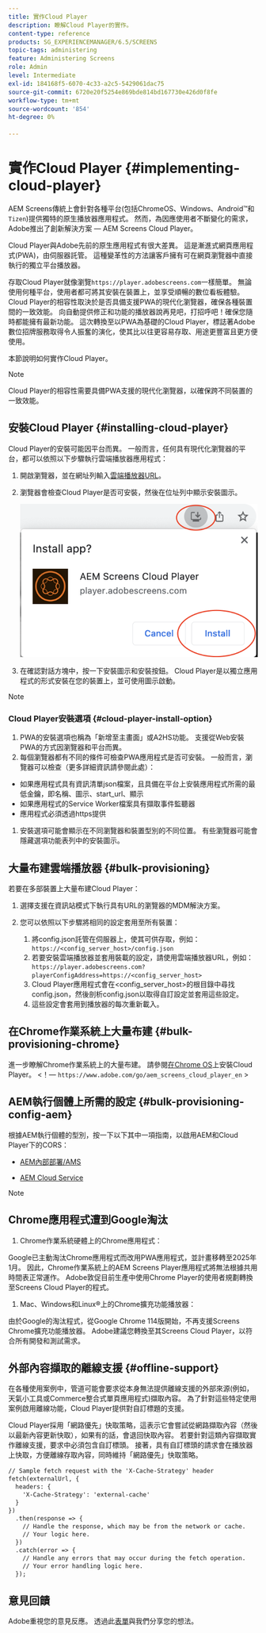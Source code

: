 ```yaml
---
title: 實作Cloud Player
description: 瞭解Cloud Player的實作。
content-type: reference
products: SG_EXPERIENCEMANAGER/6.5/SCREENS
topic-tags: administering
feature: Administering Screens
role: Admin
level: Intermediate
exl-id: 184168f5-6070-4c33-a2c5-5429061dac75
source-git-commit: 6720e20f5254e869bde814bd167730e426d0f8fe
workflow-type: tm+mt
source-wordcount: '854'
ht-degree: 0%

---
```


# 實作Cloud Player {#implementing-cloud-player}

AEM Screens傳統上會針對各種平台(包括ChromeOS、Windows、Android™和`Tizen`)提供獨特的原生播放器應用程式。 然而，為因應使用者不斷變化的需求，Adobe推出了創新解決方案 — AEM Screens Cloud Player。

Cloud Player與Adobe先前的原生應用程式有很大差異。 這是漸進式網頁應用程式(PWA)，由伺服器託管。 這種變革性的方法讓客戶擁有可在網頁瀏覽器中直接執行的獨立平台播放器。

存取Cloud Player就像瀏覽`https://player.adobescreens.com`一樣簡單。 無論使用何種平台，使用者都可將其安裝在裝置上，並享受順暢的數位看板體驗。 Cloud Player的相容性取決於是否具備支援PWA的現代化瀏覽器，確保各種裝置間的一致效能。 向自動提供修正和功能的播放器說再見吧，打招呼吧！確保您隨時都能擁有最新功能。 這次轉換至以PWA為基礎的Cloud Player，標誌著Adobe數位招牌服務取得令人振奮的演化，使其比以往更容易存取、用途更豐富且更方便使用。

本節說明如何實作Cloud Player。

>[!NOTE]
>
>Cloud Player的相容性需要具備PWA支援的現代化瀏覽器，以確保跨不同裝置的一致效能。

## 安裝Cloud Player {#installing-cloud-player}

Cloud Player的安裝可能因平台而異。 一般而言，任何具有現代化瀏覽器的平台，都可以依照以下步驟執行雲端播放器應用程式：

1. 開啟瀏覽器，並在網址列輸入[雲端播放器URL](https://player.adobescreens.com/content/dam/universal-player/firmware.html)。
1. 瀏覽器會檢查Cloud Player是否可安裝，然後在位址列中顯示安裝圖示。

   ![影像](/help/user-guide/assets/cloud-player-install.png)

1. 在確認對話方塊中，按一下安裝圖示和安裝按鈕。 Cloud Player是以獨立應用程式的形式安裝在您的裝置上，並可使用圖示啟動。

>[!NOTE]
>
>### Cloud Player安裝選項 {#cloud-player-install-option}
>
>1. PWA的安裝選項也稱為「新增至主畫面」或A2HS功能。 支援從Web安裝PWA的方式因瀏覽器和平台而異。
>1. 每個瀏覽器都有不同的條件可檢查PWA應用程式是否可安裝。 一般而言，瀏覽器可以檢查（更多詳細資訊請參閱此處）：
>
>* 如果應用程式具有資訊清單json檔案，且具備在平台上安裝應用程式所需的最低金鑰，即名稱、圖示、start_url、顯示
>* 如果應用程式的Service Worker檔案具有擷取事件監聽器
>* 應用程式必須透過https提供
>
>1. 安裝選項可能會顯示在不同瀏覽器和裝置型別的不同位置。 有些瀏覽器可能會隱藏選項功能表列中的安裝圖示。

## 大量布建雲端播放器 {#bulk-provisioning}

若要在多部裝置上大量布建Cloud Player：

1. 選擇支援在資訊站模式下執行具有URL的瀏覽器的MDM解決方案。
1. 您可以依照以下步驟將相同的設定套用至所有裝置：

   1. 將config.json託管在伺服器上，使其可供存取，例如： `https://<config_server_host>/config.json`
   1. 若要安裝雲端播放器並套用裝載的設定，請使用雲端播放器URL，例如： `https://player.adobescreens.com?playerConfigAddress=https://<config_server_host>`
   1. Cloud Player應用程式會在&lt;config_server_host>的根目錄中尋找config.json，然後剖析config.json以取得自訂設定並套用這些設定。
   1. 這些設定會套用到播放器的每次重新載入。

## 在Chrome作業系統上大量布建 {#bulk-provisioning-chrome}

進一步瞭解Chrome作業系統上的大量布建。 請參閱[在Chrome OS](https://main--screens-franklin-documentation--hlxscreens.hlx.live/updates/cloud-player/guides/chromeos-install-cloud-player)上安裝Cloud Player。 &lt;！— `https://www.adobe.com/go/aem_screens_cloud_player_en` >

## AEM執行個體上所需的設定 {#bulk-provisioning-config-aem}

根據AEM執行個體的型別，按一下以下其中一項指南，以啟用AEM和Cloud Player下的CORS：

* [AEM內部部署/AMS](https://main--screens-franklin-documentation--hlxscreens.hlx.live/updates/cloud-player/guides/cors-settings-aem-onpremandams) <!-- `https://www.adobe.com/go/aem_screens_cors_ams_en` -->

* [AEM Cloud Service](https://main--screens-franklin-documentation--hlxscreens.hlx.live/updates/cloud-player/guides/cors-settings-aem-cs) <!-- `https://www.adobe.com/go/aem_screens_cors_aemaacs_en` -->


>[!NOTE]
>
>## Chrome應用程式遭到Google淘汰
>
>1. Chrome作業系統硬體上的Chrome應用程式：
>
>Google已主動淘汰Chrome應用程式而改用PWA應用程式，並計畫移轉至2025年1月。 因此，Chrome作業系統上的AEM Screens Player應用程式將無法根據共用時間表正常運作。 Adobe敦促目前生產中使用Chrome Player的使用者規劃轉換至Screens Cloud Player的程式。
>
>1. Mac、Windows和Linux®上的Chrome擴充功能播放器：
>
>由於Google的淘汰程式，從Google Chrome 114版開始，不再支援Screens Chrome擴充功能播放器。 Adobe建議您轉換至其Screens Cloud Player，以符合所有開發和測試需求。

## 外部內容擷取的離線支援 {#offline-support}

在各種使用案例中，管道可能會要求從本身無法提供離線支援的外部來源(例如，天氣小工具或Commerce整合式單頁應用程式)擷取內容。 為了針對這些特定使用案例啟用離線功能，Cloud Player提供對自訂標題的支援。

Cloud Player採用「網路優先」快取策略，這表示它會嘗試從網路擷取內容（然後以最新內容更新快取），如果有的話，會退回快取內容。 若要針對這類內容擷取實作離線支援，要求中必須包含自訂標頭。 接著，具有自訂標頭的請求會在播放器上快取，方便離線存取內容，同時維持「網路優先」快取策略。

```
// Sample fetch request with the 'X-Cache-Strategy' header
fetch(externalUrl, {
  headers: {
    'X-Cache-Strategy': 'external-cache'
  }
})
  .then(response => {
    // Handle the response, which may be from the network or cache.
    // Your logic here.
  })
  .catch(error => {
    // Handle any errors that may occur during the fetch operation.
    // Your error handling logic here.
  }); 
```

## 意見回饋

Adobe重視您的意見反應。 透過此[表單](https://forms.office.com/pages/responsepage.aspx?id=Wht7-jR7h0OUrtLBeN7O4TFE0b_GjstOj6I1uGs9vLpURVdWWklQQTZZRTFVNEhRVlBWWldMWlJXOC4u)與我們分享您的想法。
